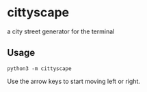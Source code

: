 # cittyscape

a city street generator for the terminal

## Usage

    python3 -m cittyscape

Use the arrow keys to start moving left or right.
